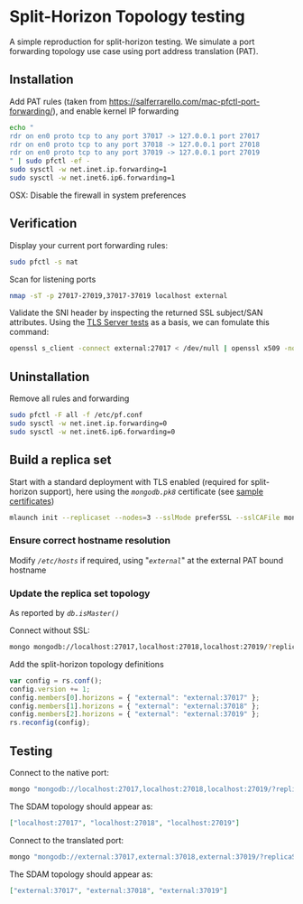 # Split-Horizon Topology testing

A simple reproduction for split-horizon testing.  We simulate a port forwarding topology use case using port address translation (PAT).

## Installation

Add PAT rules (taken from <https://salferrarello.com/mac-pfctl-port-forwarding/>), and enable kernel IP forwarding

```bash
echo "
rdr on en0 proto tcp to any port 37017 -> 127.0.0.1 port 27017
rdr on en0 proto tcp to any port 37018 -> 127.0.0.1 port 27018
rdr on en0 proto tcp to any port 37019 -> 127.0.0.1 port 27019
" | sudo pfctl -ef -
sudo sysctl -w net.inet.ip.forwarding=1
sudo sysctl -w net.inet6.ip6.forwarding=1
```

OSX: Disable the firewall in system preferences

## Verification

Display your current port forwarding rules:

```bash
sudo pfctl -s nat
```

Scan for listening ports

```bash
nmap -sT -p 27017-27019,37017-37019 localhost external
```

Validate the SNI header by inspecting the returned SSL subject/SAN attributes.  Using the [TLS Server tests](https://github.com/tap1r/mongodb-scripts/blob/master/SSL%20commands.md#tls-server-tests) as a basis, we can fomulate this command:

```bash
openssl s_client -connect external:27017 < /dev/null | openssl x509 -noout -text | grep "subject=\|Subject:\|X509v3\ Subject\ Alternative\ Name:\|DNS:"
```

## Uninstallation

Remove all rules and forwarding

```bash
sudo pfctl -F all -f /etc/pf.conf
sudo sysctl -w net.inet.ip.forwarding=0
sudo sysctl -w net.inet6.ip6.forwarding=0
```

## Build a replica set

Start with a standard deployment with TLS enabled (required for split-horizon support), here using the _`mongodb.pk8`_ certificate (see [sample certificates](SSL%20commands.md#generating-common-use-certificates))

```bash
mlaunch init --replicaset --nodes=3 --sslMode preferSSL --sslCAFile mongodb.pk8 --sslPEMKeyFile mongodb.pk8 --sslAllowConnectionsWithoutCertificates
```

### Ensure correct hostname resolution

Modify _`/etc/hosts`_ if required, using "_`external`_" at the external PAT bound hostname

### Update the replica set topology

As reported by _`db.isMaster()`_

Connect without SSL:

```bash
mongo mongodb://localhost:27017,localhost:27018,localhost:27019/?replicaSet=replset
```

Add the split-horizon topology definitions

```javascript
var config = rs.conf();
config.version += 1;
config.members[0].horizons = { "external": "external:37017" };
config.members[1].horizons = { "external": "external:37018" };
config.members[2].horizons = { "external": "external:37019" };
rs.reconfig(config);
```

## Testing

Connect to the native port:

```bash
mongo "mongodb://localhost:27017,localhost:27018,localhost:27019/?replicaSet=replset" --sslCAFile mongodb.pk8 --ssl --eval 'db.isMaster()["hosts"]'
```

The SDAM topology should appear as:

```json
["localhost:27017", "localhost:27018", "localhost:27019"]
```

Connect to the translated port:

```bash
mongo "mongodb://external:37017,external:37018,external:37019/?replicaSet=replset" --sslCAFile mongodb.pk8 --ssl --eval 'db.isMaster()["hosts"]'
```

The SDAM topology should appear as:

```json
["external:37017", "external:37018", "external:37019"]
```
